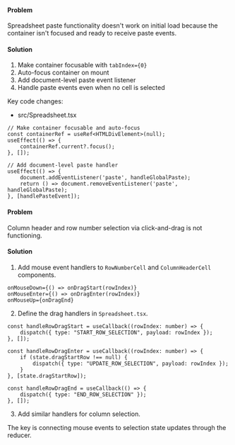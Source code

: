#### Problem
Spreadsheet paste functionality doesn't work on initial load because the container isn't focused and ready to receive paste events.

#### Solution
1. Make container focusable with `tabIndex={0}`
2. Auto-focus container on mount
3. Add document-level paste event listener
4. Handle paste events even when no cell is selected

Key code changes:
- src/Spreadsheet.tsx
```tsx
// Make container focusable and auto-focus
const containerRef = useRef<HTMLDivElement>(null);
useEffect(() => {
    containerRef.current?.focus();
}, []);

// Add document-level paste handler
useEffect(() => {
    document.addEventListener('paste', handleGlobalPaste);
    return () => document.removeEventListener('paste', handleGlobalPaste);
}, [handlePasteEvent]);
```

#### Problem
Column header and row number selection via click-and-drag is not functioning.

#### Solution
1. Add mouse event handlers to `RowNumberCell` and `ColumnHeaderCell` components.
```tsx
onMouseDown={() => onDragStart(rowIndex)}
onMouseEnter={() => onDragEnter(rowIndex)}
onMouseUp={onDragEnd}
```
2. Define the drag handlers in `Spreadsheet.tsx`.
```tsx
const handleRowDragStart = useCallback((rowIndex: number) => {
    dispatch({ type: "START_ROW_SELECTION", payload: rowIndex });
}, []);

const handleRowDragEnter = useCallback((rowIndex: number) => {
    if (state.dragStartRow !== null) {
        dispatch({ type: "UPDATE_ROW_SELECTION", payload: rowIndex });
    }
}, [state.dragStartRow]);

const handleRowDragEnd = useCallback(() => {
    dispatch({ type: "END_ROW_SELECTION" });
}, []);
```
3. Add similar handlers for column selection.

The key is connecting mouse events to selection state updates through the reducer.